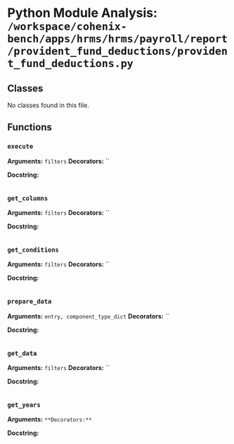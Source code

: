 # Python Module Analysis: `/workspace/cohenix-bench/apps/hrms/hrms/payroll/report/provident_fund_deductions/provident_fund_deductions.py`

## Classes

No classes found in this file.


## Functions

### `execute`
**Arguments:** `filters`
**Decorators:** ``

**Docstring:**
```

```
### `get_columns`
**Arguments:** `filters`
**Decorators:** ``

**Docstring:**
```

```
### `get_conditions`
**Arguments:** `filters`
**Decorators:** ``

**Docstring:**
```

```
### `prepare_data`
**Arguments:** `entry, component_type_dict`
**Decorators:** ``

**Docstring:**
```

```
### `get_data`
**Arguments:** `filters`
**Decorators:** ``

**Docstring:**
```

```
### `get_years`
**Arguments:** ``
**Decorators:** ``

**Docstring:**
```

```

